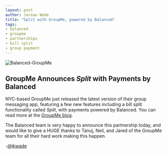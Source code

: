```yaml
---
layout: post
author: Jareau Wade
title: "Split with GroupMe, powered by Balanced"
tags:
- balanced
- groupme
- partnerships
- bill split
- group payment
---
```


![Balanced-GroupMe](http://i.imgur.com/I749jqW.png?1)
## GroupMe Announces _Split_ with Payments by Balanced

NYC-based GroupMe just released the latest version of their group messaging app, featuring a few new features including a bill split functionality called _Split_, with payments powered by Balanced. You can read more at the [GroupMe blog](http://blog.groupme.com/post/44796541529/groupme-4-1-just-in-time-for-our-third-straight).

The Balanced team is very happy to announce this partnership today, and would like to give a HUGE thanks to Tanuj, Neil, and Jared of the GroupMe team for all their hard work making this happen. 

-[@jkwade](https://twitter.com/jkwade)
